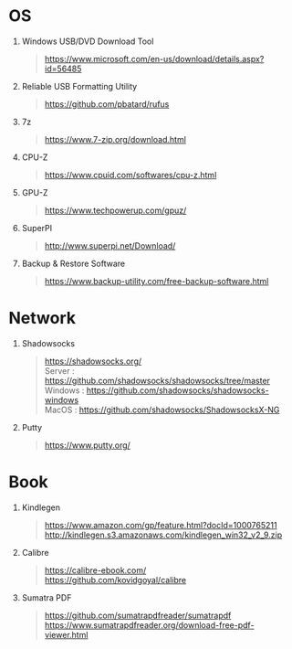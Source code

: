 # OS 

1. Windows USB/DVD Download Tool 
    > https://www.microsoft.com/en-us/download/details.aspx?id=56485

1. Reliable USB Formatting Utility
    > https://github.com/pbatard/rufus

1. 7z
    > https://www.7-zip.org/download.html

1. CPU-Z
    > https://www.cpuid.com/softwares/cpu-z.html

1. GPU-Z
    > https://www.techpowerup.com/gpuz/

1. SuperPI
    > http://www.superpi.net/Download/

1. Backup & Restore Software
    > https://www.backup-utility.com/free-backup-software.html


# Network

1. Shadowsocks
    > https://shadowsocks.org/  
    > Server : https://github.com/shadowsocks/shadowsocks/tree/master  
    > Windows : https://github.com/shadowsocks/shadowsocks-windows  
    > MacOS : https://github.com/shadowsocks/ShadowsocksX-NG  

1. Putty
    > https://www.putty.org/


# Book

1. Kindlegen
    > https://www.amazon.com/gp/feature.html?docId=1000765211  
    > http://kindlegen.s3.amazonaws.com/kindlegen_win32_v2_9.zip  

1. Calibre
    > https://calibre-ebook.com/  
    > https://github.com/kovidgoyal/calibre  

1. Sumatra PDF
    > https://github.com/sumatrapdfreader/sumatrapdf  
    > https://www.sumatrapdfreader.org/download-free-pdf-viewer.html  

